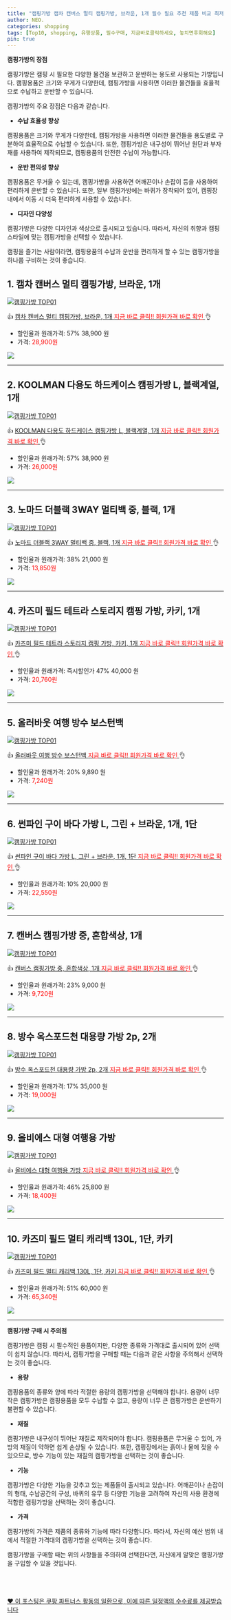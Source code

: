 ```yaml
---
title: "캠핑가방 캠차 캔버스 멀티 캠핑가방, 브라운, 1개 필수 필요 추천 제품 비교 최저 가격 비교 장점 구매 후기 구매평"
author: NEO.
categories: shopping
tags: [Top10, shopping, 유행상품, 필수구매, 지금바로클릭하세요, 놓치면후회해요]
pin: true
---
```

**캠핑가방의 장점**

캠핑가방은 캠핑 시 필요한 다양한 물건을 보관하고 운반하는 용도로 사용되는 가방입니다. 캠핑용품은 크기와 무게가 다양한데, 캠핑가방을 사용하면 이러한 물건들을 효율적으로 수납하고 운반할 수 있습니다.

캠핑가방의 주요 장점은 다음과 같습니다.

* **수납 효율성 향상**

캠핑용품은 크기와 무게가 다양한데, 캠핑가방을 사용하면 이러한 물건들을 용도별로 구분하여 효율적으로 수납할 수 있습니다. 또한, 캠핑가방은 내구성이 뛰어난 원단과 부자재를 사용하여 제작되므로, 캠핑용품의 안전한 수납이 가능합니다.

* **운반 편의성 향상**

캠핑용품은 무거울 수 있는데, 캠핑가방을 사용하면 어깨끈이나 손잡이 등을 사용하여 편리하게 운반할 수 있습니다. 또한, 일부 캠핑가방에는 바퀴가 장착되어 있어, 캠핑장 내에서 이동 시 더욱 편리하게 사용할 수 있습니다.

* **디자인 다양성**

캠핑가방은 다양한 디자인과 색상으로 출시되고 있습니다. 따라서, 자신의 취향과 캠핑 스타일에 맞는 캠핑가방을 선택할 수 있습니다.

캠핑을 즐기는 사람이라면, 캠핑용품의 수납과 운반을 편리하게 할 수 있는 캠핑가방을 하나쯤 구비하는 것이 좋습니다.

   

## 1. 캠차 캔버스 멀티 캠핑가방, 브라운, 1개

[![캠핑가방 TOP01](https://thumbnail9.coupangcdn.com/thumbnails/remote/490x490ex/image/rs_quotation_api/03im3ej7/f5952de0eacd4b9e8f7f8b15c3a7c071.jpg)](https://link.coupang.com/re/AFFSDP?lptag=AF3617701&subid=GithubCoopas&pageKey=5353506581&traceid=V0-153&itemId=7879821521&vendorItemId=75169357943)


👍 [캠차 캔버스 멀티 캠핑가방, 브라운, 1개 <font color=red> 지금 바로 클릭!! 회원가격 바로 확인 </font> ](https://link.coupang.com/re/AFFSDP?lptag=AF3617701&subid=GithubCoopas&pageKey=5353506581&traceid=V0-153&itemId=7879821521&vendorItemId=75169357943) 👌 


- 할인율과 원래가격: 57%  38,900   원
- 가격: <span style='color:red'>28,900원</span>

[![](/discount_price.png)](https://link.coupang.com/re/AFFSDP?lptag=AF3617701&subid=GithubCoopas&pageKey=5353506581&traceid=V0-153&itemId=7879821521&vendorItemId=75169357943)

---


   

## 2. KOOLMAN 다용도 하드케이스 캠핑가방 L, 블랙계열, 1개

[![캠핑가방 TOP01](https://thumbnail8.coupangcdn.com/thumbnails/remote/490x490ex/image/retail/images/2888041069474-6825b80c-6c88-4390-a0bf-4706eda3b944.jpg)](https://link.coupang.com/re/AFFSDP?lptag=AF3617701&subid=GithubCoopas&pageKey=143590512&traceid=V0-153&itemId=417038688&vendorItemId=4533642885)


👍 [KOOLMAN 다용도 하드케이스 캠핑가방 L, 블랙계열, 1개 <font color=red> 지금 바로 클릭!! 회원가격 바로 확인 </font> ](https://link.coupang.com/re/AFFSDP?lptag=AF3617701&subid=GithubCoopas&pageKey=143590512&traceid=V0-153&itemId=417038688&vendorItemId=4533642885) 👌 


- 할인율과 원래가격: 57%  38,900   원
- 가격: <span style='color:red'>26,000원</span>

[![](/discount_price.png)](https://link.coupang.com/re/AFFSDP?lptag=AF3617701&subid=GithubCoopas&pageKey=143590512&traceid=V0-153&itemId=417038688&vendorItemId=4533642885)

---


   

## 3. 노마드 더블랙 3WAY 멀티백 중, 블랙, 1개

[![캠핑가방 TOP01](https://thumbnail8.coupangcdn.com/thumbnails/remote/490x490ex/image/retail/images/2020/09/11/12/1/2f29d944-ee20-4575-9c0b-43a502dbdfe5.jpg)](https://link.coupang.com/re/AFFSDP?lptag=AF3617701&subid=GithubCoopas&pageKey=2092089732&traceid=V0-153&itemId=3553790288&vendorItemId=71539695806)


👍 [노마드 더블랙 3WAY 멀티백 중, 블랙, 1개 <font color=red> 지금 바로 클릭!! 회원가격 바로 확인 </font> ](https://link.coupang.com/re/AFFSDP?lptag=AF3617701&subid=GithubCoopas&pageKey=2092089732&traceid=V0-153&itemId=3553790288&vendorItemId=71539695806) 👌 


- 할인율과 원래가격: 38%  21,000   원
- 가격: <span style='color:red'>13,850원</span>

[![](/discount_price.png)](https://link.coupang.com/re/AFFSDP?lptag=AF3617701&subid=GithubCoopas&pageKey=2092089732&traceid=V0-153&itemId=3553790288&vendorItemId=71539695806)

---


   

## 4. 카즈미 필드 테트라 스토리지 캠핑 가방, 카키, 1개

[![캠핑가방 TOP01](https://thumbnail6.coupangcdn.com/thumbnails/remote/490x490ex/image/retail/images/4626479527608421-222a2429-d666-4aa1-815c-4644d895ecdd.jpg)](https://link.coupang.com/re/AFFSDP?lptag=AF3617701&subid=GithubCoopas&pageKey=7281468102&traceid=V0-153&itemId=18591425476&vendorItemId=86627838881)


👍 [카즈미 필드 테트라 스토리지 캠핑 가방, 카키, 1개 <font color=red> 지금 바로 클릭!! 회원가격 바로 확인 </font> ](https://link.coupang.com/re/AFFSDP?lptag=AF3617701&subid=GithubCoopas&pageKey=7281468102&traceid=V0-153&itemId=18591425476&vendorItemId=86627838881) 👌 


- 할인율과 원래가격: 즉시할인가 47%  40,000   원
- 가격: <span style='color:red'>20,760원</span>

[![](/discount_price.png)](https://link.coupang.com/re/AFFSDP?lptag=AF3617701&subid=GithubCoopas&pageKey=7281468102&traceid=V0-153&itemId=18591425476&vendorItemId=86627838881)

---


   

## 5. 올러바웃 여행 방수 보스턴백

[![캠핑가방 TOP01](https://thumbnail7.coupangcdn.com/thumbnails/remote/490x490ex/image/rs_quotation_api/ye5ibpgd/3f8bf80e43814270bccfd9f138b1917b.jpg)](https://link.coupang.com/re/AFFSDP?lptag=AF3617701&subid=GithubCoopas&pageKey=6942782603&traceid=V0-153&itemId=16841304428&vendorItemId=84020528916)


👍 [올러바웃 여행 방수 보스턴백 <font color=red> 지금 바로 클릭!! 회원가격 바로 확인 </font> ](https://link.coupang.com/re/AFFSDP?lptag=AF3617701&subid=GithubCoopas&pageKey=6942782603&traceid=V0-153&itemId=16841304428&vendorItemId=84020528916) 👌 


- 할인율과 원래가격: 20%  9,890   원
- 가격: <span style='color:red'>7,240원</span>

[![](/discount_price.png)](https://link.coupang.com/re/AFFSDP?lptag=AF3617701&subid=GithubCoopas&pageKey=6942782603&traceid=V0-153&itemId=16841304428&vendorItemId=84020528916)

---


   

## 6. 썬파인 구이 바다 가방 L, 그린 + 브라운, 1개, 1단

[![캠핑가방 TOP01](https://thumbnail6.coupangcdn.com/thumbnails/remote/490x490ex/image/retail/images/2021/04/16/15/4/a625c2c5-3901-4fc7-a137-9c638572a720.jpg)](https://link.coupang.com/re/AFFSDP?lptag=AF3617701&subid=GithubCoopas&pageKey=17092185&traceid=V0-153&itemId=68938526&vendorItemId=75192984264)


👍 [썬파인 구이 바다 가방 L, 그린 + 브라운, 1개, 1단 <font color=red> 지금 바로 클릭!! 회원가격 바로 확인 </font> ](https://link.coupang.com/re/AFFSDP?lptag=AF3617701&subid=GithubCoopas&pageKey=17092185&traceid=V0-153&itemId=68938526&vendorItemId=75192984264) 👌 


- 할인율과 원래가격: 10%  20,000   원
- 가격: <span style='color:red'>22,550원</span>

[![](/discount_price.png)](https://link.coupang.com/re/AFFSDP?lptag=AF3617701&subid=GithubCoopas&pageKey=17092185&traceid=V0-153&itemId=68938526&vendorItemId=75192984264)

---


   

## 7. 캔버스 캠핑가방 중, 혼합색상, 1개

[![캠핑가방 TOP01](https://thumbnail10.coupangcdn.com/thumbnails/remote/490x490ex/image/rs_quotation_api/o3ieyamq/e27231eb3d2b4bdb84d8344ce11f2c5b.jpg)](https://link.coupang.com/re/AFFSDP?lptag=AF3617701&subid=GithubCoopas&pageKey=5171458288&traceid=V0-153&itemId=7135717929&vendorItemId=74427506135)


👍 [캔버스 캠핑가방 중, 혼합색상, 1개 <font color=red> 지금 바로 클릭!! 회원가격 바로 확인 </font> ](https://link.coupang.com/re/AFFSDP?lptag=AF3617701&subid=GithubCoopas&pageKey=5171458288&traceid=V0-153&itemId=7135717929&vendorItemId=74427506135) 👌 


- 할인율과 원래가격: 23%  9,000   원
- 가격: <span style='color:red'>9,720원</span>

[![](/discount_price.png)](https://link.coupang.com/re/AFFSDP?lptag=AF3617701&subid=GithubCoopas&pageKey=5171458288&traceid=V0-153&itemId=7135717929&vendorItemId=74427506135)

---


   

## 8. 방수 옥스포드천 대용량 가방 2p, 2개

[![캠핑가방 TOP01](https://thumbnail10.coupangcdn.com/thumbnails/remote/490x490ex/image/vendor_inventory/3b1f/c6ad896e8840314314a97f2764abd6a91f08e150b43473453ff45b604336.png)](https://link.coupang.com/re/AFFSDP?lptag=AF3617701&subid=GithubCoopas&pageKey=7564374091&traceid=V0-153&itemId=19935942266&vendorItemId=87035392681)


👍 [방수 옥스포드천 대용량 가방 2p, 2개 <font color=red> 지금 바로 클릭!! 회원가격 바로 확인 </font> ](https://link.coupang.com/re/AFFSDP?lptag=AF3617701&subid=GithubCoopas&pageKey=7564374091&traceid=V0-153&itemId=19935942266&vendorItemId=87035392681) 👌 


- 할인율과 원래가격: 17%  35,000   원
- 가격: <span style='color:red'>19,000원</span>

[![](/discount_price.png)](https://link.coupang.com/re/AFFSDP?lptag=AF3617701&subid=GithubCoopas&pageKey=7564374091&traceid=V0-153&itemId=19935942266&vendorItemId=87035392681)

---


   

## 9. 올비에스 대형 여행용 가방

[![캠핑가방 TOP01](https://thumbnail9.coupangcdn.com/thumbnails/remote/490x490ex/image/retail/images/336363957153036-1ba40ffc-350a-4bb7-849e-35d8af6f35a1.jpg)](https://link.coupang.com/re/AFFSDP?lptag=AF3617701&subid=GithubCoopas&pageKey=6571968834&traceid=V0-153&itemId=14755717041&vendorItemId=81996042291)


👍 [올비에스 대형 여행용 가방 <font color=red> 지금 바로 클릭!! 회원가격 바로 확인 </font> ](https://link.coupang.com/re/AFFSDP?lptag=AF3617701&subid=GithubCoopas&pageKey=6571968834&traceid=V0-153&itemId=14755717041&vendorItemId=81996042291) 👌 


- 할인율과 원래가격: 46%  25,800   원
- 가격: <span style='color:red'>18,400원</span>

[![](/discount_price.png)](https://link.coupang.com/re/AFFSDP?lptag=AF3617701&subid=GithubCoopas&pageKey=6571968834&traceid=V0-153&itemId=14755717041&vendorItemId=81996042291)

---


   

## 10. 카즈미 필드 멀티 캐리백 130L, 1단, 카키

[![캠핑가방 TOP01](https://thumbnail8.coupangcdn.com/thumbnails/remote/490x490ex/image/retail/images/2022/12/27/14/3/382d2c24-e497-4360-8fea-7dbb1245c5ae.jpg)](https://link.coupang.com/re/AFFSDP?lptag=AF3617701&subid=GithubCoopas&pageKey=7025613628&traceid=V0-153&itemId=17320207631&vendorItemId=84490939658)


👍 [카즈미 필드 멀티 캐리백 130L, 1단, 카키 <font color=red> 지금 바로 클릭!! 회원가격 바로 확인 </font> ](https://link.coupang.com/re/AFFSDP?lptag=AF3617701&subid=GithubCoopas&pageKey=7025613628&traceid=V0-153&itemId=17320207631&vendorItemId=84490939658) 👌 


- 할인율과 원래가격: 51%  60,000   원
- 가격: <span style='color:red'>65,340원</span>

[![](/discount_price.png)](https://link.coupang.com/re/AFFSDP?lptag=AF3617701&subid=GithubCoopas&pageKey=7025613628&traceid=V0-153&itemId=17320207631&vendorItemId=84490939658)

---
**캠핑가방 구매 시 주의점**

캠핑가방은 캠핑 시 필수적인 용품이지만, 다양한 종류와 가격대로 출시되어 있어 선택이 쉽지 않습니다. 따라서, 캠핑가방을 구매할 때는 다음과 같은 사항을 주의해서 선택하는 것이 좋습니다.

* **용량**

캠핑용품의 종류와 양에 따라 적절한 용량의 캠핑가방을 선택해야 합니다. 용량이 너무 작은 캠핑가방은 캠핑용품을 모두 수납할 수 없고, 용량이 너무 큰 캠핑가방은 운반하기 불편할 수 있습니다.

* **재질**

캠핑가방은 내구성이 뛰어난 재질로 제작되어야 합니다. 캠핑용품은 무거울 수 있어, 가방의 재질이 약하면 쉽게 손상될 수 있습니다. 또한, 캠핑장에서는 흙이나 물에 젖을 수 있으므로, 방수 기능이 있는 재질의 캠핑가방을 선택하는 것이 좋습니다.

* **기능**

캠핑가방은 다양한 기능을 갖추고 있는 제품들이 출시되고 있습니다. 어깨끈이나 손잡이의 형태, 수납공간의 구성, 바퀴의 유무 등 다양한 기능을 고려하여 자신의 사용 환경에 적합한 캠핑가방을 선택하는 것이 좋습니다.

* **가격**

캠핑가방의 가격은 제품의 종류와 기능에 따라 다양합니다. 따라서, 자신의 예산 범위 내에서 적절한 가격대의 캠핑가방을 선택하는 것이 좋습니다.

캠핑가방을 구매할 때는 위의 사항들을 주의하여 선택한다면, 자신에게 알맞은 캠핑가방을 구입할 수 있을 것입니다.<br><br><br><br><br> [ ❤  이 포스팅은 쿠팡 파트너스 활동의 일환으로, 이에 따른 일정액의 수수료를 제공받습니다](https://link.coupang.com/a/bcEFyh)